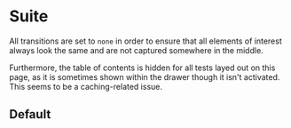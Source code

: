 # Suite

All transitions are set to `none` in order to ensure that all elements of
interest always look the same and are not captured somewhere in the middle.

Furthermore, the table of contents is hidden for all tests layed out on this
page, as it is sometimes shown within the drawer though it isn't activated.
This seems to be a caching-related issue.

<style>
  *,
  *::before,
  *::after {
    transition: none !important;
  }
  .md-nav--secondary {
    display: none !important;
  }
</style>

## Default
